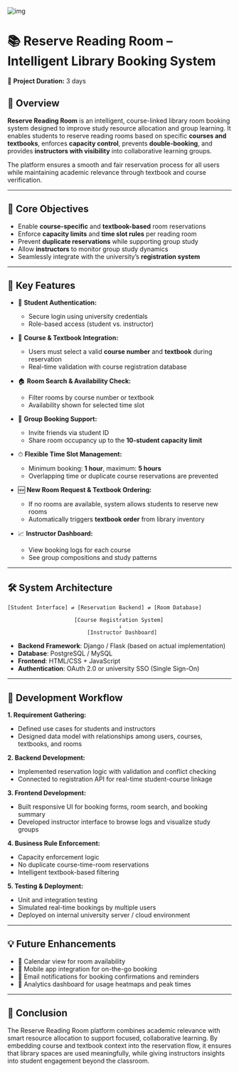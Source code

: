 
![img](https://github.com/Chin-Sun/Reserve-Reading-Room/blob/06a5d20b9cf0bcaec45f7e48582f4e3f66658298/Demo/IMG_8038.GIF)

# 📚 Reserve Reading Room – Intelligent Library Booking System

📅 **Project Duration:** 3 days  

## 📌 Overview

**Reserve Reading Room** is an intelligent, course-linked library room booking system designed to improve study resource allocation and group learning. It enables students to reserve reading rooms based on specific **courses and textbooks**, enforces **capacity control**, prevents **double-booking**, and provides **instructors with visibility** into collaborative learning groups.

The platform ensures a smooth and fair reservation process for all users while maintaining academic relevance through textbook and course verification.

---

## 🎯 Core Objectives

- Enable **course-specific** and **textbook-based** room reservations  
- Enforce **capacity limits** and **time slot rules** per reading room  
- Prevent **duplicate reservations** while supporting group study  
- Allow **instructors** to monitor group study dynamics  
- Seamlessly integrate with the university’s **registration system**

---

## 🧩 Key Features

- 🔐 **Student Authentication:**  
  - Secure login using university credentials  
  - Role-based access (student vs. instructor)

- 📖 **Course & Textbook Integration:**  
  - Users must select a valid **course number** and **textbook** during reservation  
  - Real-time validation with course registration database

- 🏠 **Room Search & Availability Check:**  
  - Filter rooms by course number or textbook  
  - Availability shown for selected time slot

- 👥 **Group Booking Support:**  
  - Invite friends via student ID  
  - Share room occupancy up to the **10-student capacity limit**

- ⏱ **Flexible Time Slot Management:**  
  - Minimum booking: **1 hour**, maximum: **5 hours**  
  - Overlapping time or duplicate course reservations are prevented

- 🆕 **New Room Request & Textbook Ordering:**  
  - If no rooms are available, system allows students to reserve new rooms  
  - Automatically triggers **textbook order** from library inventory

- 📈 **Instructor Dashboard:**  
  - View booking logs for each course  
  - See group compositions and study patterns

---

## 🛠️ System Architecture

```text
[Student Interface] ⇄ [Reservation Backend] ⇄ [Room Database]
                                   ⇓
                     [Course Registration System]
                                   ⇓
                         [Instructor Dashboard]
```
- **Backend Framework**: Django / Flask (based on actual implementation)  
- **Database**: PostgreSQL / MySQL  
- **Frontend**: HTML/CSS + JavaScript  
- **Authentication**: OAuth 2.0 or university SSO (Single Sign-On)  
---

## 🚀 Development Workflow  
**1. Requirement Gathering:**  
- Defined use cases for students and instructors  
- Designed data model with relationships among users, courses, textbooks, and rooms  

**2. Backend Development:**  
- Implemented reservation logic with validation and conflict checking  
- Connected to registration API for real-time student-course linkage  

**3. Frontend Development:**
- Built responsive UI for booking forms, room search, and booking summary  
- Developed instructor interface to browse logs and visualize study groups  

**4. Business Rule Enforcement:**
- Capacity enforcement logic  
- No duplicate course-time-room reservations  
- Intelligent textbook-based filtering  

**5. Testing & Deployment:**
- Unit and integration testing  
- Simulated real-time bookings by multiple users  
- Deployed on internal university server / cloud environment  
---

## 💡 Future Enhancements
- 📆 Calendar view for room availability  
- 📲 Mobile app integration for on-the-go booking  
- 📩 Email notifications for booking confirmations and reminders  
- 🧠 Analytics dashboard for usage heatmaps and peak times  
---
## 🧠 Conclusion
The Reserve Reading Room platform combines academic relevance with smart resource allocation to support focused, collaborative learning. By embedding course and textbook context into the reservation flow, it ensures that library spaces are used meaningfully, while giving instructors insights into student engagement beyond the classroom.
